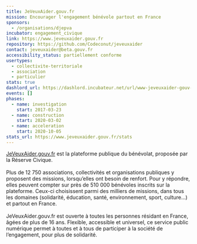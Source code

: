 ```yaml
---
title: JeVeuxAider.gouv.fr
mission: Encourager l'engagement bénévole partout en France
sponsors:
  - /organisations/djepva
incubator: engagement_civique
link: https://www.jeveuxaider.gouv.fr
repository: https://github.com/Codeconut/jeveuxaider
contact: jeveuxaider@beta.gouv.fr
accessibility_status: partiellement conforme
usertypes:
  - collectivite-territoriale
  - association
  - particulier
stats: true
dashlord_url: https://dashlord.incubateur.net/url/www-jeveuxaider-gouv-fr/
events: []
phases:
  - name: investigation
    start: 2017-03-23
  - name: construction
    start: 2020-03-02
  - name: acceleration
    start: 2020-10-05
stats_url: https://www.jeveuxaider.gouv.fr/stats
---
```

[JeVeuxAider.gouv.fr](https://www.jeveuxaider.gouv.fr/) est la plateforme publique du bénévolat, proposée par la Réserve Civique.\
\
Plus de 12 750 associations, collectivités et organisations publiques y proposent des missions, lorsqu’elles ont besoin de renfort. Pour y répondre, elles peuvent compter sur près de 510 000 bénévoles inscrits sur la plateforme. Ceux-ci choisissent parmi des milliers de missions, dans tous les domaines (solidarité, éducation, santé, environnement, sport, culture…) et partout en France. \
\
JeVeuxAider.gouv.fr est ouverte à toutes les personnes résidant en France, âgées de plus de 16 ans. Flexible, accessible et universel, ce service public numérique permet à toutes et à tous de participer à la société de l’engagement, pour plus de solidarité.

